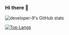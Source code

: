 ### Hi there 👋

![developer-9's GitHub stats](https://github-readme-stats.vercel.app/api?username=developer-9&show_icons=true&theme=radical)

[![Top Langs](https://github-readme-stats.vercel.app/api/top-langs/?username=developer-9&layout=compact)](https://github.com/anuraghazra/github-readme-stats)

<!--
**developer-9/developer-9** is a ✨ _special_ ✨ repository because its `README.md` (this file) appears on your GitHub profile.

Here are some ideas to get you started:

- 🔭 I’m currently working on ...
- 🌱 I’m currently learning ...
- 👯 I’m looking to collaborate on ...
- 🤔 I’m looking for help with ...
- 💬 Ask me about ...
- 📫 How to reach me: ...
- 😄 Pronouns: ...
- ⚡ Fun fact: ...
-->
